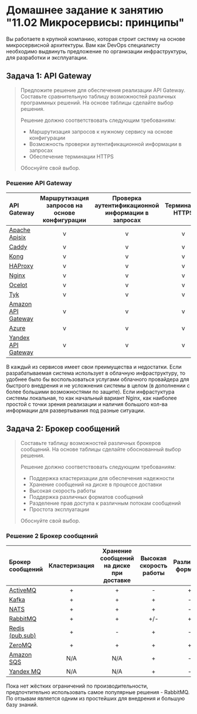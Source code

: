 # Домашнее задание к занятию "11.02 Микросервисы: принципы"

Вы работаете в крупной компанию, которая строит систему на основе микросервисной архитектуры.
Вам как DevOps специалисту необходимо выдвинуть предложение по организации инфраструктуры, для разработки и эксплуатации.

## Задача 1: API Gateway 
>
>Предложите решение для обеспечения реализации API Gateway. Составьте сравнительную таблицу возможностей различных программных решений. На основе таблицы сделайте выбор решения.
>
>Решение должно соответствовать следующим требованиям:
> - Маршрутизация запросов к нужному сервису на основе конфигурации
> - Возможность проверки аутентификационной информации в запросах
> - Обеспечение терминации HTTPS
>
>Обоснуйте свой выбор.

### Решение API Gateway

| API Gateway | Маршрутизация запросов на основе конфигурации | Проверка аутентификационной информации в запросах | Терминация HTTPS |
| :---                                                               | :---: | :---: |:----------------:|
| [Apache Apisix](https://apisix.apache.org)                         |   v   |   v   |        v         |
| [Caddy](https://caddyserver.com)                                   |   v   |   v   |        v         |
| [Kong](https://konghq.com/products/api-gateway-platform)           |   v   |   v   |        v         |
| [HAProxy](https://www.haproxy.com)                                 |   v   |   v   |        v         |
| [Nginx](https://nginx.com)                                         |   v   |   v   |        v         |
| [Ocelot](https://github.com/ThreeMammals/Ocelot)                   |   v   |   v   |        v         |
| [Tyk](https://tyk.io)                                              |   v   |   v   |        v         |
| [Amazon API Gateway](https://aws.amazon.com/ru/api-gateway/)       |   v   |   v   |        v         |
| [Azure](https://azure.microsoft.com/en-gb/services/api-management) |   v   |   v   |        v         |
| [Yandex API Gateway](https://cloud.yandex.ru/docs/api-gateway/)    |   v   |   v   |        v         |

В каждый из сервисов имеет свои преимущества и недостатки.
Если разрабатываемая система использует в облачную инфраструктуру, то удобнее было бы воспользоваться услугами облачного провайдера для быстрого внедрения и не усложнения системы в целом (в дополнении с более большими возможностями по защите).
Если инфрастуктура системы локальная, то как начальный вариант Nginx, как наиболее простой с точки зрения реализации и наличия большого кол-ва информации для развертывания под разные ситуации.

## Задача 2: Брокер сообщений
>
>Составьте таблицу возможностей различных брокеров сообщений. На основе таблицы сделайте обоснованный выбор решения.
>
>Решение должно соответствовать следующим требованиям:
>- Поддержка кластеризации для обеспечения надежности
>- Хранение сообщений на диске в процессе доставки
>- Высокая скорость работы
>- Поддержка различных форматов сообщений
>- Разделение прав доступа к различным потокам сообщений
>- Простота эксплуатации
>
>Обоснуйте свой выбор.

### Решение 2 Брокер сообщений

| Брокер сообщений      | Кластеризация | Хранение сообщений на диске при доставке | Высокая скорость работы | Различные форматы | Права доступа | Простота |
| :-------------------- | :-----------: |:----------------------------------------:| :--------------: | :----: | :-----------: | :------: |
| [ActiveMQ](https://activemq.apache.org)                     |  +  |                    +                     |  -  |  +  |  +  |  +  |
| [Kafka](https://kafka.apache.org)                           |  +  |                    +                     |  +  |  -  |  +  |  -  |
| [NATS](https://nats.io)                                     |  +  |                    +                     |  +  |  -  |  +  |  +  |
| [RabbitMQ](https://www.rabbitmq.com)                        |  +  |                    +                     | +/- |  +  |  +  |  +  |
| [Redis (pub,sub)](https://redis.io)                         |  +  |                    -                     |  +  |  -  |  -  |  +  |
| [ZeroMQ](https://zeromq.org)                                |  +  |                    +                     |  +  |  +  |  +  |  -  |
| [Amazon SQS](https://aws.amazon.com/ru/sqs/)                | N/A |                   N/A                    |  +  |  -  |  -  |  +  |
| [Yandex MQ](https://cloud.yandex.ru/services/message-queue) | N/A |                   N/A                    |  +  |  -  |  -  |  +  |

Пока нет жёстких ограничений по производительности, предпочтительно использовать самое популярные решения - RabbitMQ. По отзывам является одним из простейших для внедрения и большую базу знаний.

